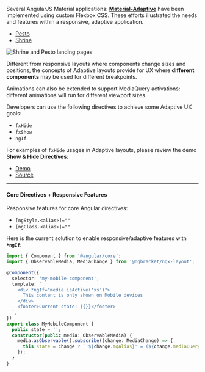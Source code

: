 Several AngularJS Material applications: **[Material-Adaptive](https://github.com/angular/material-adaptive/tree/master/shrine)**
have been implemented using custom Flexbox CSS. These efforts illustrated the needs and features
within a responsive, adaptive application.

- [Pesto](https://material-adaptive.firebaseapp.com/pesto/app/dist.html#/home)
- [Shrine](https://material-adaptive.firebaseapp.com/shrine/app/dist.html)

![Shrine and Pesto landing pages](https://cloud.githubusercontent.com/assets/210413/20029970/44c16d64-a329-11e6-9a9a-bd00561ea936.png)

Different from responsive layouts where components change sizes and positions, the concepts of Adaptive layouts
provide for UX where **different components** may be used for different breakpoints.

Animations can also be extended to support MediaQuery activations: different animations will run
for different viewport sizes.

Developers can use the following directives to achieve some Adaptive UX goals:

- `fxHide`
- `fxShow`
- `ngIf`

For examples of `fxHide` usages in Adaptive layouts, please review the demo **Show & Hide Directives**:

- [Demo](https://tburleson-layouts-demos.firebaseapp.com/#/responsive)
- [Source](https://github.com/ngbracket/ngx-layout/blob/main/src/apps/demo-app/src/app/responsive/responsive-show-hide/responsive-show-hide.component.ts#L15)

---

#### Core Directives + Responsive Features

Responsive features for core Angular directives:

- `[ngStyle.<alias>]=""`
- `[ngClass.<alias>]=""`

Here is the current solution to enable responsive/adaptive features with **`*ngIf`**:

```typescript
import { Component } from '@angular/core';
import { ObservableMedia, MediaChange } from '@ngbracket/ngx-layout';

@Component({
  selector: 'my-mobile-component',
  template: `
    <div *ngIf="media.isActive('xs')">
      This content is only shown on Mobile devices
    </div>
    <footer>Current state: {{}}</footer>
  `,
})
export class MyMobileComponent {
  public state = '';
  constructor(public media: ObservableMedia) {
    media.asObservable().subscribe((change: MediaChange) => {
      this.state = change ? `'${change.mqAlias}' = (${change.mediaQuery})` : '';
    });
  }
}
```
